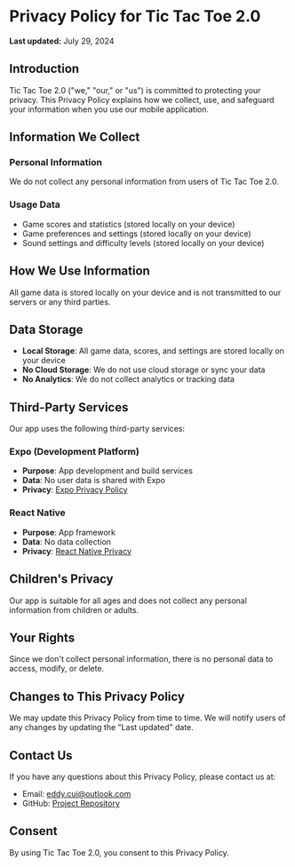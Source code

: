 # Privacy Policy for Tic Tac Toe 2.0

**Last updated:** July 29, 2024

## Introduction

Tic Tac Toe 2.0 ("we," "our," or "us") is committed to protecting your privacy. This Privacy Policy explains how we collect, use, and safeguard your information when you use our mobile application.

## Information We Collect

### Personal Information
We do not collect any personal information from users of Tic Tac Toe 2.0.

### Usage Data
- Game scores and statistics (stored locally on your device)
- Game preferences and settings (stored locally on your device)
- Sound settings and difficulty levels (stored locally on your device)

## How We Use Information

All game data is stored locally on your device and is not transmitted to our servers or any third parties.

## Data Storage

- **Local Storage**: All game data, scores, and settings are stored locally on your device
- **No Cloud Storage**: We do not use cloud storage or sync your data
- **No Analytics**: We do not collect analytics or tracking data

## Third-Party Services

Our app uses the following third-party services:

### Expo (Development Platform)
- **Purpose**: App development and build services
- **Data**: No user data is shared with Expo
- **Privacy**: [Expo Privacy Policy](https://expo.dev/privacy)

### React Native
- **Purpose**: App framework
- **Data**: No data collection
- **Privacy**: [React Native Privacy](https://reactnative.dev/)

## Children's Privacy

Our app is suitable for all ages and does not collect any personal information from children or adults.

## Your Rights

Since we don't collect personal information, there is no personal data to access, modify, or delete.

## Changes to This Privacy Policy

We may update this Privacy Policy from time to time. We will notify users of any changes by updating the "Last updated" date.

## Contact Us

If you have any questions about this Privacy Policy, please contact us at:
- Email: eddy.cui@outlook.com
- GitHub: [Project Repository](https://github.com/your-username/tic-tac-toe-2)

## Consent

By using Tic Tac Toe 2.0, you consent to this Privacy Policy. 
